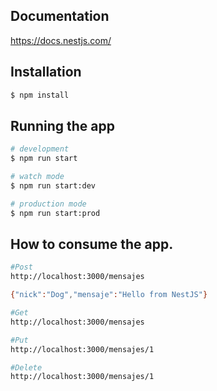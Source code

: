 

## Documentation
https://docs.nestjs.com/

## Installation

```bash
$ npm install
```

## Running the app

```bash
# development
$ npm run start

# watch mode
$ npm run start:dev

# production mode
$ npm run start:prod
```

## How to consume the app.

```bash
#Post
http://localhost:3000/mensajes

{"nick":"Dog","mensaje":"Hello from NestJS"}

#Get
http://localhost:3000/mensajes

#Put
http://localhost:3000/mensajes/1

#Delete
http://localhost:3000/mensajes/1
```
